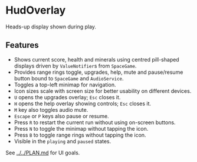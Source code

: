 # HudOverlay

Heads-up display shown during play.

## Features

- Shows current score, health and minerals using centred pill-shaped displays
  driven by `ValueNotifier`s from `SpaceGame`.
- Provides range rings toggle, upgrades, help, mute and pause/resume button
  bound to `SpaceGame` and `AudioService`.
- Toggles a top-left minimap for navigation.
- Icon sizes scale with screen size for better usability on different devices.
- `U` opens the upgrades overlay; `Esc` closes it.
- `H` opens the help overlay showing controls; `Esc` closes it.
- `M` key also toggles audio mute.
- `Escape` or `P` keys also pause or resume.
- Press `R` to restart the current run without using on-screen buttons.
- Press `N` to toggle the minimap without tapping the icon.
- Press `B` to toggle range rings without tapping the icon.
- Visible in the `playing` and `paused` states.

See [../../PLAN.md](../../PLAN.md) for UI goals.
